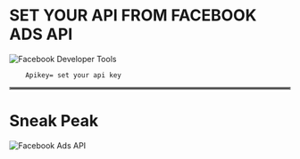 # SET YOUR API FROM FACEBOOK ADS API 

![Facebook Developer Tools](https://developers.facebook.com/tools/explorer)

``` 
	Apikey= set your api key 
```

<hr style="border:2px solid gray">

<h1>Sneak Peak</h1>

![Facebook Ads API](FacebookAdsAPI.gif?raw=true "Facebook Ads API")

